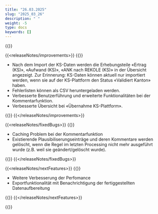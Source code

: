 ```yaml
---
title: "26.03.2025" 
slug: "2025_03_26" 
description: " "
weight: -5
type: docs
keywords: []
---
```


{{<releaseNotes>}}

{{<releaseNotes/improvements>}}
{{<markdown>}}

- Nach dem Import der KS-Daten werden die Erhebungsteile «Ertrag (KS)», «Aufwand (KS)», «ANK nach REKOLE (KS)» in der Übersicht angezeigt. 
  Zur Erinnerung: KS-Daten können aktuell nur importiert werden, wenn sie auf der KS-Plattform den Status «Validiert Kanton» haben.
- Fehlerlisten können als CSV heruntergeladen werden.
- Verbesserte Benutzerführung und erweiterte Funktionalitäten bei der Kommentarfunktion.
- Verbesserte Übersicht bei «Übernahme KS-Plattform».

{{</markdown>}}
{{</releaseNotes/improvements>}}

{{<releaseNotes/fixedBugs>}}
{{<markdown>}}

- Caching Problem bei der Kommentarfunktion
- Existierende Plausibiliserungseinträge und deren Kommentare werden gelöscht, wenn die Regel im letzten Processing nicht mehr ausgeführt wurde (z.B. weil sie geändert/gelöscht wurde).

{{</markdown>}}
{{</releaseNotes/fixedBugs>}}

{{<releaseNotes/nextFeatures>}}
{{<markdown>}}

- Weitere Verbesserung der Perfomance
- Exportfunktionalität mit Benachrichtigung der fertiggestellten Datenaufbereitung

{{</markdown>}}
{{</releaseNotes/nextFeatures>}}

{{</releaseNotes>}}
